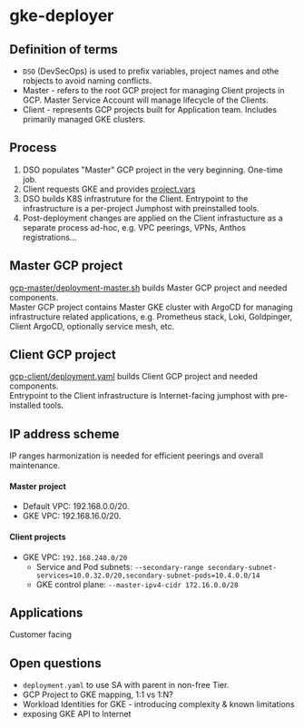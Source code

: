 # gke-deployer

## Definition of terms
- `DSO` (DevSecOps) is used to prefix variables, project names and othe robjects to avoid naming conflicts.
- Master - refers to the root GCP project for managing Client projects in GCP. Master Service Account will manage lifecycle of the Clients.
- Client - represents GCP projects built for Application team. Includes primarily managed GKE clusters.

## Process
1. DSO populates "Master" GCP project in the very beginning. One-time job.
2. Client requests GKE and provides [project.vars](gcp-client/project.vars)
3. DSO builds K8S infrastruture for the Client. Entrypoint to the infrastructure is a per-project Jumphost with preinstalled tools.
4. Post-deployment changes are applied on the Client infrastucture as a separate process ad-hoc, e.g. VPC peerings, VPNs, Anthos registrations...

## Master GCP project
[gcp-master/deployment-master.sh](gcp-master/deployment-master.sh) builds Master GCP project and needed components.  
Master GCP project contains Master GKE cluster with ArgoCD for managing infrastructure related applications, e.g. Prometheus stack, Loki, Goldpinger, Client ArgoCD, optionally service mesh, etc.

## Client GCP project
[gcp-client/deployment.yaml](gcp-client/deployment.yaml) builds Client GCP project and needed components.  
Entrypoint to the Client infrastructure is Internet-facing jumphost with pre-installed tools.

## IP address scheme
IP ranges harmonization is needed for efficient peerings and overall maintenance.  
#### Master project
- Default VPC: 192.168.0.0/20. 
- GKE VPC: 192.168.16.0/20. 

#### Client projects
- GKE VPC: `192.168.240.0/20`
    - Service and Pod subnets: `--secondary-range secondary-subnet-services=10.0.32.0/20,secondary-subnet-pods=10.4.0.0/14`
    - GKE control plane: `--master-ipv4-cidr 172.16.0.0/28`

## Applications
Customer facing

## Open questions
- `deployment.yaml` to use SA with parent in non-free Tier.
- GCP Project to GKE mapping, 1:1 vs 1:N?
- Workload Identities for GKE - introducing complexity & known limitations
- exposing GKE API to Internet
